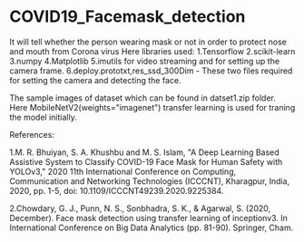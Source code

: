 # COVID19_Facemask_detection
It will tell whether the person wearing mask or not in order to protect nose and mouth from Corona virus
Here libraries used: 
1.Tensorflow
2.scikit-learn
3.numpy
4.Matplotlib
5.imutils for video streaming and for setting up the camera frame.
6.deploy.prototxt,res_ssd_300Dim - These two files required for setting the camera and detecting the face.



The sample images of dataset which can be found in datset1.zip folder.
Here MobileNetV2(weights="imagenet") transfer learning is used for traning the model initially.



References:

1.M. R. Bhuiyan, S. A. Khushbu and M. S. Islam, "A Deep Learning Based Assistive System to Classify COVID-19 Face Mask for Human Safety with YOLOv3," 2020 11th International Conference on Computing, Communication and Networking Technologies (ICCCNT), Kharagpur, India, 2020, pp. 1-5, doi: 10.1109/ICCCNT49239.2020.9225384.

2.Chowdary, G. J., Punn, N. S., Sonbhadra, S. K., & Agarwal, S. (2020, December). Face mask detection using transfer learning of inceptionv3. In International Conference on Big Data Analytics (pp. 81-90). Springer, Cham.


